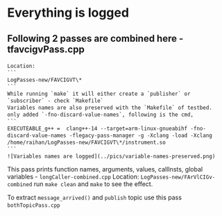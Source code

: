 # Everything is logged
## Following 2 passes are combined here - tfavcigvPass.cpp
	Location:
	```
	LogPasses-new/FAVCIGVT\*
	```
	While running `make` it will either create a `publisher` or `subscriber` - check `Makefile`
	Variables names are also preserved with the `Makefile` of testbed. only added `-fno-discard-value-names`, following is the cmd,
	```
	EXECUTEABLE_g++ =  clang++-14 --target=arm-linux-gnueabihf -fno-discard-value-names -flegacy-pass-manager -g -Xclang -load -Xclang /home/raihan/LogPasses-new/FAVCIGVT\*/instrument.so
	```
	![Variables names are logged](../pics/variable-names-preserved.png)
					

This pass prints function names, arguments, values, callInsts, global variables - `longCaller-combined.cpp`
	Location: 
	```
	LogPasses-new/FArVlCIGv-combined
	```
	run `make clean` and `make` to see the effect.
	
To extract `message_arrived()` and `publish` topic use this pass `bothTopicPass.cpp` 
